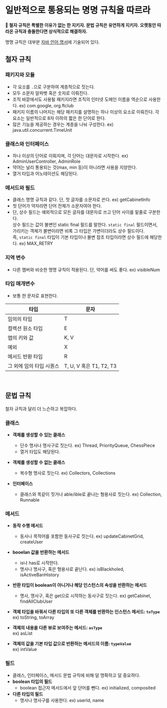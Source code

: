 # 일반적으로 통용되는 명명 규칙을 따르라
**📌 철자 규칙은 특별한 이유가 없는 한 지키자. 문법 규칙은 유연하게 지키자. 오랫동안 따라온 규칙과 충돌한다면 상식적으로 해결하자.**

명명 규칙은 대부분 [자바 언어 명서](https://docs.oracle.com/javase/specs/jls/se7/html/jls-6.html)에 기술되어 있다.

## 철자 규칙
### 패키지와 모듈
- 각 요소를 `.`으로 구분하여 계층적으로 짓는다.
- 모두 소문자 알파벳 혹은 숫자로 이뤄진다.
- 조직 바깥에서도 사용될 패키지라면 조직의 인터넷 도메인 이름을 역순으로 사용한다. ex) com.google, org.ftclub
- 패키지 이름의 나머지는 해당 패키지를 설명하는 하나 이상의 요소로 이뤄진다. 각 요소는 일반적으로 8자 이하의 짧은 한 단어로 한다.
- 많은 기능을 제공하는 경우는 계층을 나눠 구성한다. ex) java.util.concurrent.TimeUnit

### 클래스와 인터페이스
- 하나 이상의 단어로 이뤄지며, 각 단어는 대문자로 시작한다. ex) AdminUserController, AdminRole
- 약어는 널리 통용되는 것(max, min 등)이 아니라면 사용을 지양한다.
- 열거 타입과 어노테이션도 해당된다.

### 메서드와 필드
- 클래스 명명 규칙과 같다. 단, 첫 글자를 소문자로 쓴다. ex) getCabinetInfo
- 첫 단어가 약자라면 단어 전체가 소문자여야 한다.
- 단, 상수 필드는 예외적으로 모든 글자를 대문자로 쓰고 단어 사이를 밑줄로 구분한다.   
  상수 필드는 값이 불변인 static final 필드를 말한다. `static final` 필드이면서, 가리키는 객체가 불변이라면 비록 그 타입은 가변이더라도 상수 필드이다. 즉, `static final` 타입이 기본 타입이나 불변 참조 타입이라면 상수 필드에 해당한다.
    ex) MAX_RETRY

### 지역 변수
- 다른 멤버와 비슷한 명명 규칙이 적용된다. 단, 약어를 써도 좋다. ex) visibleNum

### 타입 매개변수
- 보통 한 문자로 표현한다.
  
| 타입 | 문자 |
| --- | --- |
| 임의의 타입 | T |
| 컬렉션 원소 타입 | E |
| 맵의 키와 값 | K, V |
| 예외 | X |
| 메서드 반환 타입 | R |
| 그 외에 임의 타입 시퀀스 | T, U, V 혹은 T1, T2, T3 |   

</br>

## 문법 규칙
철자 규칙과 달리 더 느슨하고 복잡하다.

### 클래스
- **객체를 생성할 수 있는 클래스**
    - 단수 명사나 명사구로 짓는다. ex) Thread, PriorityQueue, ChessPiece
    - 열거 타입도 해당된다.
    
- **객체를 생성할 수 없는 클래스**
    - 복수형 명사로 짓는다.
    ex) Collectors, Collections
    
- **인터페이스**
    - 클래스와 똑같이 짓거나 able/ible로 끝나는 형용사로 짓는다.
    ex) Collection, Runnable
    

### 메서드

- **동작 수행 메서드**
    - 동사나 목적어를 포함한 동사구로 짓는다.
        ex) updateCabinetGrid, createUser
        
- **booelan 값을 반환하는 메서드**
    - is나 has로 시작한다.
    - 명사나 명사구, 혹은 형용사로 끝난다.
    ex) isBlackholed, isActiveBanHistory
    
- **반환 타입이 boolean이 아니거나 해당 인스턴스의 속성을 반환하는  메서드**
    - 명사, 명사구, 혹은 get으로 시작하는 동사구로 짓는다.
    ex) getCabinet, findAllClubUser
    
- **객체 타입을 바꿔서 다른 타입의 또 다른 객체를 반환하는 인스턴스 메서드: `toType`**   
  ex) toString, toArray
    
- **객체의 내용을 다른 뷰로 보여주는 메서드: `asType`**   
    ex) asList
    
- **객체의 값을 기본 타입 값으로 반환하는 메서드의 이름: `typeValue`**   
    ex) intValue
    

### 필드
- 클래스, 인터페이스, 메서드 문법 규칙에 비해 덜 명확하고 덜 중요하다.
- **boolean 타입의 필드**
    - boolean 접근자 메서드에서 앞 단어를 뺀다.
        ex) initialized, composited
- **다른 타입의 필드**
    - 명사나 명사구를 사용한다.
        ex) userId, name
